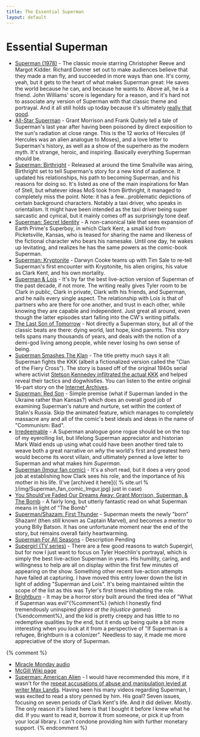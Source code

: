 ```yaml
---
title: The Essential Superman
layout: default
---
```

# Essential Superman

* [Superman (1978)](https://www.dccomics.com/movies/superman-1978) - The classic movie starring Christopher Reeve and Margot Kidder. Richard Donner set out to make audiences believe that they made a man fly, and succeeded in more ways than one. It's corny, yeah, but it gets to the heart of what makes Superman great: He saves the world because he can, and because he wants to. Above all, he is a friend. John Williams' score is legendary for a reason, and it's hard not to associate any version of Superman with that classic theme and portrayal. And it all still holds up today because it's ultimately [really that good](https://youtu.be/bitnitV078U).
* [All-Star Superman](https://www.dccomics.com/graphic-novels/all-star-superman) - Grant Morrison and Frank Quitely tell a tale of Superman's last year after having been poisoned by direct exposition to the sun's radiation at close range. This is the 12 works of Hercules (if Hercules was an alien analogue to Moses), and a love letter to Superman's history, as well as a show of the superhero as the modern myth. It's strange, heroic, and inspiring. Basically everything Superman should be.
* [Superman: Birthright](https://www.dccomics.com/graphic-novels/superman-birthright-2003/superman-birthright) - Released at around the time Smallville was airing, Birthright set to tell Superman's story for a new kind of audience. It updated his relationships, his path to becoming Superman, and his reasons for doing so. It's listed as one of the main inspirations for Man of Stell, but whatever ideas MoS took from Birthright, it managed to completely miss the point. Note: it has a few...problematic depictions of certain background characters. Notably a taxi driver, who speaks in orientalism. It might have been intended as the taxi driver being super sarcastic and cynical, but it mainly comes off as surprisingly tone deaf.
* [Superman: Secret Identity](https://www.dccomics.com/graphic-novels/superman-secret-identity-2004/superman-secret-identity) - A non-canonical tale that sees expansion of Earth Prime's Superboy, in which Clark Kent, a small kid from Picketsville, Kansas, who is teased for sharing the name and likeness of the fictional character who bears his namesake. Until one day, he wakes up levitating, and realizes he has the same powers as the comic-book Superman.
* [Superman: Kryptonite](https://www.dccomics.com/graphic-novels/superman-confidential-2006/superman-kryptonite-0) - Darwyn Cooke teams up with Tim Sale to re-tell Superman's first encounter with Kryptonite, his alien origins, his value as Clark Kent, and his own mortality.
* [Superman & Lois](https://www.cwtv.com/shows/superman-and-lois/) - It's by far the best live-action version of Superman of the past decade, if not more. The writing really gives Tyler room to be Clark in public, Clark in private, Clark with his friends, and Superman, and he nails every single aspect. The relationship with Lois is that of partners who are there for one another, and trust in each other, while knowing they are capable and independent. Just great all around, even though the latter episodes start falling into the CW's writing pitfalls.
* [The Last Son of Tomorrow](http://www.tor.com/stories/2009/05/last-son-of-tomorrow) - Not directly a Superman story, but all of the classic beats are there: dying world, last hope, kind parents. This story tells spans many thousands of years, and deals with the notion of a demi-god living among people, while never losing hs own sense of being.
* [Superman Smashes The Klan](https://www.dccomics.com/graphic-novels/superman-smashes-the-klan-periodical-2019/superman-smashes-the-klan) - The title pretty much says it all: Superman fights the KKK (albeit a fictionalized version called the "Clan of the Fiery Cross"). The story is based off of the original 1940s serial where activist [Stetson Kennedey inflitrated the actual KKK](https://dangerousminds.net/comments/how_superman_singlehandedly_thwarted_the_ku_klux_klan) and helped reveal their tactics and dogwhistles. You can listen to the entire original 16-part story on the [Internet Archives](https://archive.org/details/Superman_page09).
* [Superman: Red Son](https://www.dccomics.com/graphic-novels/superman-red-son) - Simple premise (what if Superman landed in the Ukraine rather than Kansas?) which does an overall good job of examining Superman's nature and nurture, set within the context of Stalin's Russia. Skip the animated feature, which manages to completely massacre any and all of the comic's best ideals and ideas in the name of "Communism: Bad".
* [Irredeemable](https://www.boom-studios.com/wordpress/series/irredeemable/) - A Superman analogue gone rogue should be on the top of my eyerolling list, but lifelong Superman appreciator and historian Mark Waid ends up using what could have been another tired tale to weave both a great narrative on *why* the world's first and greatest hero would become its worst villain, and ultimately penned a love letter to Superman and what makes him *Superman*.
* [Superman (Imgur fan comic)](https://imgur.com/gallery/n1qc1rC) - It's a short read, but it does a very good job at establishing how Clark sees his role, and the importance of his mother in his life. (I've [archived it here]({ % site.url % }/img/Superman_fan_comic_Imgur.jpg) just in case)
* [You Should’ve Faded Our Dreams Away: Grant Morrison, Superman, & The Bomb](https://neotextcorp.com/culture/you-shouldve-faded-our-dreams-away-grant-morrisons-superman-the-bomb/) - A fairly long, but utterly fantastic read on what Superman means in light of "The Bomb"
* [Superman/Shazam: First Thunder](https://www.dccomics.com/graphic-novels/supermanshazam-first-thunder-2005/supermanshazam-first-thunder) - Superman meets the newly "born" Shazam! (then still known as Captain Marvel), and becomes a mentor to young Billy Batson. It has one unfortunate moment near the end of the story, but remains overall fairly heartwarming.
* [Superman For All Seasons](https://www.dccomics.com/graphic-novels/superman-for-all-seasons-1998/superman-for-all-seasons) - Description Pending
* [Supergirl (TV series)](http://www.cwtv.com/shows/Supergirl) - There are a few good reasons to watch Supergirl, but for now I just want to focus on Tyler Hoechlin's portrayal, which is simply the best live-action Superman in years. His humility, caring, and willingness to help are all on display within the first few minutes of appearing on the show. Something other recent live-action attempts have failed at capturing. I have moved this entry lower down the list in light of adding "Superman and Lois". It's being maintained wihtin the scope of the list as this was Tyler's first times inhabiting the role.
* [Brightburn](https://www.imdb.com/title/tt7752126/) - It may be a horror story built around the tired idea of "What if Superman was evil"{%comment%} (which I honestly find tremendously uninspired *glares at the Injustice games*){%endcomment%}, and the kid is pretty creepy and has little to no redemptive qualities by the end, but it ends up being quite a bit more interesting when you look at it from a perspective of "If Superman is a refugee, Brightburn is a colonizer". Needless to say, it made me more appreciative of the story of Superman.

{% comment %}
* [Miracle Monday audio](https://archive.org/details/podcast_elliot-makes-stuff-up_miracle-monday-preview_1000418246993)
* [McGill Wiki page](https://www.cs.mcgill.ca/~rwest/wikispeedia/wpcd/wp/s/Superman.htm)
* [Superman: American Alien](https://www.dccomics.com/graphic-novels/superman-american-alien) - I would have recommended this more, if it wasn't for the [repeat accusations of abuse and manipulation levied at writer Max Landis](https://www.thedailybeast.com/bright-screenwriter-max-landis-accused-of-sexual-assault). Having seen his many videos regarding Superman, I was excited to read a story penned by him. His goal? Seven issues, focusing on seven periods of Clark Kent's life. And it did deliver. Mostly. The only reason it's listed here is that I bought it before I knew what he did. If you want to read it, borrow it from someone, or pick it up from your local library. I can't condone providing him with further monetary support.
{% endcomment %}
